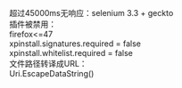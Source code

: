 超过45000ms无响应：selenium 3.3 + geckto  
插件被禁用：  
firefox<=47  
xpinstall.signatures.required = false  
xpinstall.whitelist.required = false  
文件路径转译成URL：  
Uri.EscapeDataString()  

